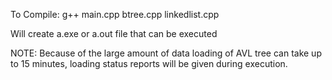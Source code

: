 To Compile: 
g++ main.cpp btree.cpp linkedlist.cpp

Will create a.exe or a.out file that can be executed

NOTE: Because of the large amount of data loading of AVL tree can take up to 15 minutes, loading status reports will be given during execution. 